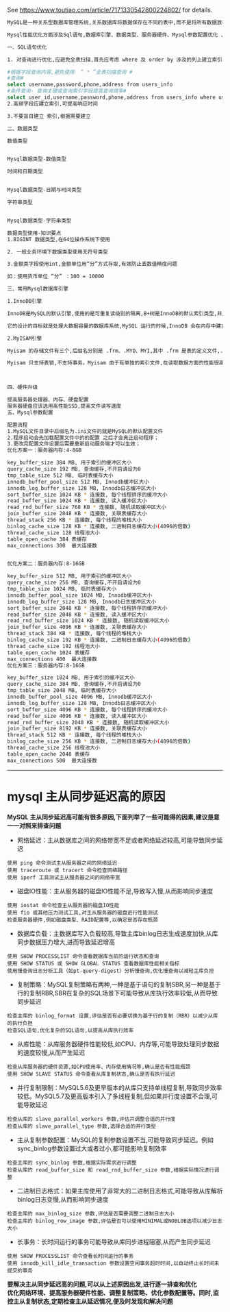   See https://www.toutiao.com/article/7171330542800224802/  for details.

```bash
MySQL是一种关系型数据库管理系统,关系数据库将数据保存在不同的表中,而不是将所有数据放在一个大仓库内,这样就增加了速度并提高了灵活性。

Mysql性能优化方面涉及Sql语句,数据库引擎、数据类型、服务器硬件、Mysql参数配置优化 、读写分离、分库分表等方面。

一、SQL语句优化

1. 对查询进行优化,应避免全表扫描,首先应考虑 where 及 order by 涉及的列上建立索引

#根据字段查询内容,避免使用  “ * ”全表扫描查询 #
#查询#
select username,password,phone,address from users_info
#条件查询- 查询主键或查询索引字段提高查询效率#
select user_id,username,password,phone,address from users_info where user_id = '1000'
2.高频字段应建立索引,可提高响应时间

3.不要盲目建立 索引,根据需要建立

二、数据类型

数值类型


Mysql数据类型-数值类型

时间和日期类型


Mysql数据类型-日期与时间类型

字符串类型


Mysql数据类型-字符串类型

数据类型使用-知识要点
1.BIGINT 数据类型,在64位操作系统下使用

2. 一般业务环境下数据类型使用无符号类型

3.金额类字段使用int,金额单位用“分”方式存取,有效防止丢数值精度问题

如：使用货币单位 “分” ：100 = 10000

三、常用Mysql数据库引擎

1.InnoDB引擎

InnoDB是MySQL的默认引擎,使用的是可重复读级别的隔离,B+树是InnoDB的默认索引类型,并且支持事务和行锁,以及外键约束。

它的设计的目标就是处理大数据容量的数据库系统,MySQL 运行的时候,InnoDB 会在内存中建立缓冲池,用于缓冲数据和索引。但是InnoDB是不支持全文搜索,同时启动也比较的慢,它是不会保存表的行数的,所以当进行 selectcount(*) from table 指令的时候,需要进行扫描全表。由于锁的粒度小,写操作是不会锁定全表的,所以在并发度较高的场景下使用会提升效率的。

2.MyISAM引擎

Myisam 的存储文件有三个,后缀名分别是 .frm、.MYD、MYI,其中 .frm 是表的定义文件,.MYD 是数据文件,.MYI 是索引文件。

Myisam 只支持表锁,不支持事务。Myisam 由于有单独的索引文件,在读取数据方面的性能很高 。MyIASM 引擎是保存了表的行数,于是当进行 select count(*) from table 语句时,可以直接读取已经保存的值而不需要进行扫描全表。



四、硬件升级

提高服务器处理器、内存、硬盘配置
服务器硬盘应该选用高性能SSD,提高文件读写速度
五、Mysql参数配置

配置流程
1.MySQL文件目录中后缀名为.ini文件的就是MySQL的默认配置文件
2.程序启动会先加载配置文件中的的配置 之后才会真正启动程序；
3.更改完配置文件设置后需要重新启动服务端才可以生效；
优化方案一：服务器内存:4-8GB

key_buffer_size 384 MB, 用于索引的缓冲区大小
query_cache_size 192 MB, 查询缓存,不开启请设为0
tmp_table_size 512 MB, 临时表缓存大小
innodb_buffer_pool_size 512 MB, Innodb缓冲区大小
innodb_log_buffer_size 128 MB, Innodb日志缓冲区大小
sort_buffer_size 1024 KB * 连接数, 每个线程排序的缓冲大小
read_buffer_size 1024 KB * 连接数, 读入缓冲区大小
read_rnd_buffer_size 768 KB * 连接数, 随机读取缓冲区大小
join_buffer_size 2048 KB * 连接数, 关联表缓存大小
thread_stack 256 KB * 连接数, 每个线程的堆栈大小
binlog_cache_size 128 KB * 连接数, 二进制日志缓存大小(4096的倍数)
thread_cache_size 128 线程池大小
table_open_cache 384 表缓存
max_connections 300  最大连接数


优化方案二：服务器内存:8-16GB

key_buffer_size 512 MB, 用于索引的缓冲区大小
query_cache_size 256 MB, 查询缓存,不开启请设为0
tmp_table_size 1024 MB, 临时表缓存大小
innodb_buffer_pool_size 1024 MB, Innodb缓冲区大小
innodb_log_buffer_size 128 MB, Innodb日志缓冲区大小
sort_buffer_size 2048 KB * 连接数, 每个线程排序的缓冲大小
read_buffer_size 2048 KB * 连接数, 读入缓冲区大小
read_rnd_buffer_size 1024 KB * 连接数, 随机读取缓冲区大小
join_buffer_size 4096 KB * 连接数, 关联表缓存大小
thread_stack 384 KB * 连接数, 每个线程的堆栈大小
binlog_cache_size 192 KB * 连接数, 二进制日志缓存大小(4096的倍数)
thread_cache_size 192 线程池大小
table_open_cache 1024 表缓存
max_connections 400  最大连接数
优化方案三：服务器内存:8-16GB

key_buffer_size 1024 MB, 用于索引的缓冲区大小
query_cache_size 384 MB, 查询缓存,不开启请设为0
tmp_table_size 2048 MB, 临时表缓存大小
innodb_buffer_pool_size 4096 MB, Innodb缓冲区大小
innodb_log_buffer_size 128 MB, Innodb日志缓冲区大小
sort_buffer_size 4096 KB * 连接数, 每个线程排序的缓冲大小
read_buffer_size 4096 KB * 连接数, 读入缓冲区大小
read_rnd_buffer_size 2048 KB * 连接数, 随机读取缓冲区大小
join_buffer_size 8192 KB * 连接数, 关联表缓存大小
thread_stack 512 KB * 连接数, 每个线程的堆栈大小
binlog_cache_size 256 KB * 连接数, 二进制日志缓存大小(4096的倍数)
thread_cache_size 256 线程池大小
table_open_cache 2048 表缓存
max_connections 500  最大连接数
```

---
# mysql 主从同步延迟高的原因

**MySQL 主从同步延迟高可能有很多原因,下面列举了一些可能得的因素,建议是意一一对照来排查问题**

- 网络延迟：主从数据库之间的网络带宽不足或者网络延迟较高,可能导致同步延迟
```
使用 ping 命令测试主从服务器之间的网络延迟
使用 traceroute 或 tracert 命令检查网络路径
使用 iperf 工具测试主从服务器之间的网络带宽
```
- 磁盘IO性能：主从服务器的磁盘IO性能不足,导致写入慢,从而影响同步速度
```
使用 iostat 命令检查主从服务器的磁盘IO性能
使用 fio 或其他压力测试工具,对主从服务器的磁盘进行性能测试
检查服务器硬件,例如磁盘类型、RAID配置等,以确定是否存在瓶颈
```
- 数据库负载：主数据库写入负载较高,导致主库binlog日志生成速度加快,从库同步数据压力增大,进而导致延迟增高
```
使用 SHOW PROCESSLIST 命令查看数据库当前的运行状态和查询
使用 SHOW STATUS 或 SHOW GLOBAL STATUS 查看数据库性能相关指标
使用慢查询日志分析工具（如pt-query-digest）分析慢查询,优化慢查询以减轻主库负担
```
- 复制策略：MySQL复制策略有两种,一种是基于语句的复制SBR,另一种是基于行的复制RBR,SBR在复杂的SQL场景下可能导致从库执行效率较低,从而导致同步延迟
```
检查主库的 binlog_format 设置,评估是否有必要切换为基于行的复制（RBR）以减少从库的执行负担
检查SQL语句,优化复杂的SQL语句,以提高从库执行效率
```
- 从库性能：从库服务器硬件性能较低,如CPU、内存等,可能导致处理同步数据的速度较慢,从而产生延迟
```
检查从库服务器的硬件资源,如CPU使用率、内存使用情况等,确认是否有性能瓶颈
使用 SHOW SLAVE STATUS 命令查看从库复制状态,确认是否有执行延迟
```
- 并行复制限制：MySQL5.6及更早版本的从库只支持单线程复制,导致同步效率较低。MySQL5.7及更高版本引入了多线程复制,但如果并行度设置不合理,可能导致延迟
```
检查从库的 slave_parallel_workers 参数,评估并调整合适的并行度
检查从库的 slave_parallel_type 参数,选择合适的并行类型
```
- 主从复制参数配置：MySQL的复制参数设置不当,可能导致同步延迟。例如sync_binlog参数设置过大或者过小,都可能影响复制效率
```
检查主库的 sync_binlog 参数,根据实际需求进行调整
检查从库的 read_buffer_size 和 read_rnd_buffer_size 参数,根据实际情况进行调整
```
- 二进制日志格式：如果主库使用了非常大的二进制日志格式,可能导致从库解析binlog日志变慢,从而影响同步速度
```
检查主库的 max_binlog_size 参数,评估是否需要调整二进制日志大小
检查主库的 binlog_row_image 参数,评估是否可以使用MINIMAL或NOBLOB选项以减少日志大小
```
- 长事务：长时间运行的事务可能导致从库同步进程阻塞,从而产生同步延迟
```
使用 SHOW PROCESSLIST 命令查看长时间运行的事务
使用 innodb_kill_idle_transaction 参数设置空闲事务超时时间,以自动终止长时间未提交的事务
```
**要解决主从同步延迟高的问题,可以从上述原因出发,进行逐一排查和优化**  
**优化网络环境、提高服务器硬件性能、调整复制策略、优化参数配置等。同时,监控主从复制状态,定期检查主从延迟情况,便及时发现和解决问题**
